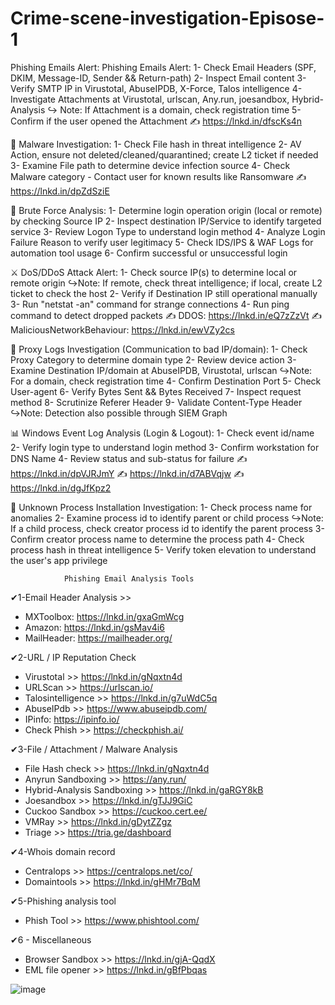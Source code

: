 # Crime-scene-investigation-Episose-1
Phishing Emails Alert:
Phishing Emails Alert:
1- Check Email Headers (SPF, DKIM, Message-ID, Sender && Return-path)
2- Inspect Email content
3- Verify SMTP IP in Virustotal, AbuseIPDB, X-Force, Talos intelligence
4- Investigate Attachments at Virustotal, urlscan, Any.run, joesandbox, Hybrid-Analysis
↪ Note: If Attachment is a domain, check registration time
5- Confirm if the user opened the Attachment
✍  https://lnkd.in/dfscKs4n


🦠 Malware Investigation:
1- Check File hash in threat intelligence
2- AV Action, ensure not deleted/cleaned/quarantined; create L2 ticket if needed
3- Examine File path to determine device infection source
4- Check Malware category - Contact user for known results like Ransomware
✍  https://lnkd.in/dpZdSziE


🤖 Brute Force Analysis:
1- Determine login operation origin (local or remote) by checking Source IP
2- Inspect destination IP/Service to identify targeted service
3- Review Logon Type to understand login method
4- Analyze Login Failure Reason to verify user legitimacy
5- Check IDS/IPS & WAF Logs for automation tool usage
6- Confirm successful or unsuccessful login

⚔ DoS/DDoS Attack Alert:
1- Check source IP(s) to determine local or remote origin
↪Note: If remote, check threat intelligence; if local, create L2 ticket to check the host
2- Verify if Destination IP still operational manually
3- Run "netstat -an" command for strange connections
4- Run ping command to detect dropped packets
✍ DDOS:  https://lnkd.in/eQ7zZzVt
✍ MaliciousNetworkBehaviour:  https://lnkd.in/ewVZy2cs

🚫 Proxy Logs Investigation (Communication to bad IP/domain):
1- Check Proxy Category to determine domain type
2- Review device action
3- Examine Destination IP/domain at AbuseIPDB, Virustotal, urlscan
↪Note: For a domain, check registration time
4- Confirm Destination Port
5- Check User-agent
6- Verify Bytes Sent && Bytes Received
7- Inspect request method
8- Scrutinize Referer Header
9- Validate Content-Type Header
↪Note: Detection also possible through SIEM Graph

📊 Windows Event Log Analysis (Login & Logout):
1- Check event id/name
2- Verify login type to understand login method
3- Confirm workstation for DNS Name
4- Review status and sub-status for failure
✍  https://lnkd.in/dpVJRJmY
✍  https://lnkd.in/d7ABVqjw
✍  https://lnkd.in/dgJfKpz2

🛑 Unknown Process Installation Investigation:
1- Check process name for anomalies
2- Examine process id to identify parent or child process
↪Note: If a child process, check creator process id to identify the parent process
3- Confirm creator process name to determine the process path
4- Check process hash in threat intelligence
5- Verify token elevation to understand the user's app privilege


                Phishing Email Analysis Tools

✔1-Email Header Analysis >>
- MXToolbox:  https://lnkd.in/gxaGmWcg
- Amazon:  https://lnkd.in/gsMav4i6
- MailHeader:  https://mailheader.org/

✔2-URL / IP Reputation Check
- Virustotal >>  https://lnkd.in/gNqxtn4d
- URLScan >>  https://urlscan.io/
- Talosintelligence >>  https://lnkd.in/g7uWdC5q
- AbuseIPdb >>  https://www.abuseipdb.com/
- IPinfo:  https://ipinfo.io/
- Check Phish >>  https://checkphish.ai/

✔3-File / Attachment / Malware Analysis
- File Hash check >>  https://lnkd.in/gNqxtn4d
- Anyrun Sandboxing >>  https://any.run/
- Hybrid-Analysis Sandboxing >>  https://lnkd.in/gaRGY8kB
- Joesandbox >>  https://lnkd.in/gTJJ9GiC
- Cuckoo Sandbox >>  https://cuckoo.cert.ee/
- VMRay >>  https://lnkd.in/gDytZZgz
- Triage >>  https://tria.ge/dashboard

✔4-Whois domain record
- Centralops >>  https://centralops.net/co/
- Domaintools >>  https://lnkd.in/gHMr7BqM

✔5-Phishing analysis tool
- Phish Tool >> https://www.phishtool.com/

✔6 - Miscellaneous
- Browser Sandbox >>  https://lnkd.in/gjA-QqdX
- EML file opener >>  https://lnkd.in/gBfPbqas

![image](https://github.com/AmadouMan/Crime-scene-investigation-Episose-1/assets/138404140/b1cd3972-00d1-49eb-8667-1a470982923d)

